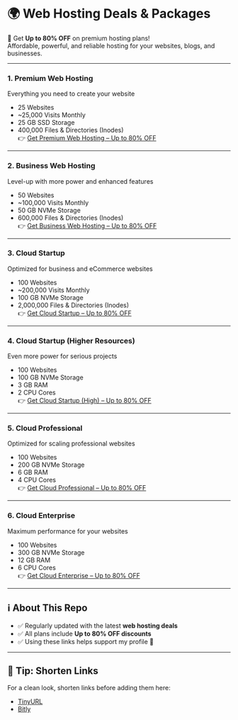 # 🌍 Web Hosting Deals & Packages  

🎉 Get **Up to 80% OFF** on premium hosting plans!  
Affordable, powerful, and reliable hosting for your websites, blogs, and businesses.  

---

### 1. Premium Web Hosting  
Everything you need to create your website  
- 25 Websites  
- ~25,000 Visits Monthly  
- 25 GB SSD Storage  
- 400,000 Files & Directories (Inodes)  
👉 [Get Premium Web Hosting – Up to 80% OFF](https://cutt.ly/7rBxEDn6)

---

### 2. Business Web Hosting  
Level-up with more power and enhanced features  
- 50 Websites  
- ~100,000 Visits Monthly  
- 50 GB NVMe Storage  
- 600,000 Files & Directories (Inodes)  
👉 [Get Business Web Hosting – Up to 80% OFF](SHORT_LINK2)  

---

### 3. Cloud Startup  
Optimized for business and eCommerce websites  
- 100 Websites  
- ~200,000 Visits Monthly  
- 100 GB NVMe Storage  
- 2,000,000 Files & Directories (Inodes)  
👉 [Get Cloud Startup – Up to 80% OFF](SHORT_LINK3)  

---

### 4. Cloud Startup (Higher Resources)  
Even more power for serious projects  
- 100 Websites  
- 100 GB NVMe Storage  
- 3 GB RAM  
- 2 CPU Cores  
👉 [Get Cloud Startup (High) – Up to 80% OFF](SHORT_LINK4)  

---

### 5. Cloud Professional  
Optimized for scaling professional websites  
- 100 Websites  
- 200 GB NVMe Storage  
- 6 GB RAM  
- 4 CPU Cores  
👉 [Get Cloud Professional – Up to 80% OFF](SHORT_LINK5)  

---

### 6. Cloud Enterprise  
Maximum performance for your websites  
- 100 Websites  
- 300 GB NVMe Storage  
- 12 GB RAM  
- 6 CPU Cores  
👉 [Get Cloud Enterprise – Up to 80% OFF](SHORT_LINK6)  

---

## ℹ️ About This Repo  

- ✅ Regularly updated with the latest **web hosting deals**  
- ✅ All plans include **Up to 80% OFF discounts**  
- ✅ Using these links helps support my profile 💖  

---

## 🔗 Tip: Shorten Links  

For a clean look, shorten links before adding them here:  
- [TinyURL](https://tinyurl.com)  
- [Bitly](https://bitly.com)  
